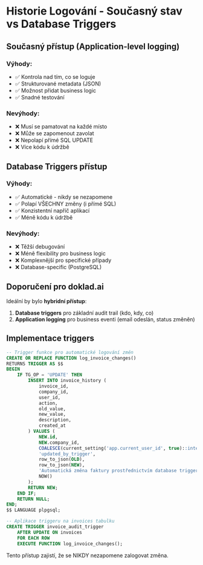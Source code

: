 # Historie Logování - Současný stav vs Database Triggers

## Současný přístup (Application-level logging)

### Výhody:
- ✅ Kontrola nad tím, co se loguje
- ✅ Strukturované metadata (JSON)
- ✅ Možnost přidat business logic
- ✅ Snadné testování

### Nevýhody:
- ❌ Musí se pamatovat na každé místo
- ❌ Může se zapomenout zavolat
- ❌ Nepolapí přímé SQL UPDATE
- ❌ Více kódu k údržbě

## Database Triggers přístup

### Výhody:
- ✅ Automatické - nikdy se nezapomene
- ✅ Polapí VŠECHNY změny (i přímé SQL)
- ✅ Konzistentní napříč aplikací
- ✅ Méně kódu k údržbě

### Nevýhody:
- ❌ Těžší debugování
- ❌ Méně flexibility pro business logic
- ❌ Komplexnější pro specifické případy
- ❌ Database-specific (PostgreSQL)

## Doporučení pro doklad.ai

Ideální by bylo **hybridní přístup**:

1. **Database triggers** pro základní audit trail (kdo, kdy, co)
2. **Application logging** pro business eventi (email odeslán, status změněn)

## Implementace triggers

```sql
-- Trigger funkce pro automatické logování změn
CREATE OR REPLACE FUNCTION log_invoice_changes()
RETURNS TRIGGER AS $$
BEGIN
    IF TG_OP = 'UPDATE' THEN
        INSERT INTO invoice_history (
            invoice_id,
            company_id,
            user_id,
            action,
            old_value,
            new_value,
            description,
            created_at
        ) VALUES (
            NEW.id,
            NEW.company_id,
            COALESCE(current_setting('app.current_user_id', true)::integer, 1),
            'updated_by_trigger',
            row_to_json(OLD),
            row_to_json(NEW),
            'Automatická změna faktury prostřednictvím database trigger',
            NOW()
        );
        RETURN NEW;
    END IF;
    RETURN NULL;
END;
$$ LANGUAGE plpgsql;

-- Aplikace triggeru na invoices tabulku
CREATE TRIGGER invoice_audit_trigger
    AFTER UPDATE ON invoices
    FOR EACH ROW
    EXECUTE FUNCTION log_invoice_changes();
```

Tento přístup zajistí, že se NIKDY nezapomene zalogovat změna.